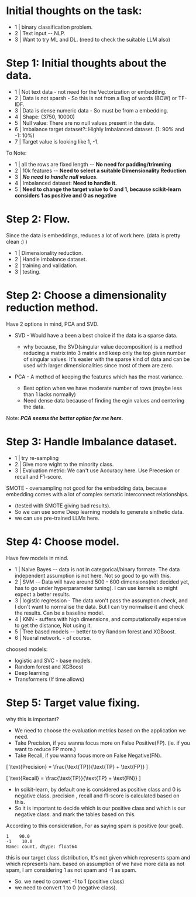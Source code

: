 # Initial thoughts on the task:
- 1 | binary classification problem.
- 2 | Text input -- NLP.
- 3 | Want to try ML and DL. (need to check the suitable LLM also)

# Step 1: Initial thoughts about the data.

- 1 | Not text data - not need for the Vectorization or embedding.
- 2 | Data is not sparsh - So this is not from a Bag of words (BOW) or TF-IDF.
- 3 | Data is dense numeric data - So must be from a embedding.
- 4 | Shape: (3750, 10000)
- 5 | Null value: There are no null values present in the data.
- 6 | Imbalance target dataset?: Highly Imbalanced dataset. (1: 90%  and -1: 10%)
- 7 | Target value is looking like 1, -1.

To Note:

- 1 | all the rows are fixed length -- **No need for padding/trimming**
- 2 | 10k features -- **Need to select a suitable Dimensionality Reduction**
- 3 | ***No need to handle null values***.
- 4 | Imbalanced dataset: **Need to handle it.**
- 5 | **Need to change the target value to 0 and 1, because scikit-learn considers 1 as positive and 0 as negative**

# Step 2: Flow.

Since the data is embeddings, reduces a lot of work here. (data is pretty clean :) )
- 1 | Dimensionality reduction.
- 2 | Handle imbalance dataset.
- 2 | training and validation.
- 3 | testing.

# Step 2: Choose a dimensionality reduction method.

Have 2 options in mind, PCA and SVD.

- SVD - Would have a been a best choice if the data is a sparse data.
    - why because, the SVD(singular value decomposition) is a method reducing a matrix into 3 matrix and keep only the top given number of singular values. It's easier with the sparse kind of data and can be used with larger dimensionalities since most of them are zero.

- PCA - A method of keeping the features which has the most variance.
    - Best option when we have moderate number of rows (maybe less than 1 lacks normally)
    - Need dense data because of finding the egin values and centering the data.

Note: ***PCA seems the better option for me here.***

# Step 3: Handle Imbalance dataset.
- 1 | try re-sampling
- 2 | Give more wight to the minority class.
- 3 | Evaluation metric: We can't use Accuracy here. Use Precesion or recall and F1-score.


SMOTE - oversampling not good for the embedding data, because embedding comes with a lot of complex sematic interconnect relationships.
- (tested with SMOTE giving bad results).
- So we can use some Deep learning models to generate sinthetic data.
- we can use pre-trained LLMs here.

# Step 4: Choose model.
Have few models in mind.
- 1 | Naive Bayes -- data is not in categorical/binary formate. The data independent assumption is not here. Not so good to go with this.
- 2 | SVM -- Data will have around 500 - 600 dimensions(not decided yet, has to go under hyperparameter tuning). I can use kernels so might expect a better results.
- 3 | logistic regression - The data won't pass the assumption check, and I don't want to normalise the data. But I can try normalise it and check the results. Can be a baseline model.
- 4 | KNN - suffers with high dimensions, and computationally expensive to get the distance, Not using it.
- 5 | Tree based models -- better to try Random forest and XGBoost.
- 6 | Nueral network. - of course.

choosed models:
- logistic and SVC - base models.
- Random forest and XGBoost
- Deep learning
- Transformers (If time allows)

# Step 5: Target value fixing.

why this is important?
- We need to choose the evaluation metrics based on the application we need.
- Take Precision, if you wanna focus more on False Positive(FP). (ie. if you want to reduce FP more.)
- Take Recall, if you wanna focus more on False Negative(FN).

\[
\text{Precision} = \frac{\text{TP}}{\text{TP} + \text{FP}}
\]

\[
\text{Recall} = \frac{\text{TP}}{\text{TP} + \text{FN}}
\]

- In scikit-learn, by default one is considered as positive class and 0 is negative class. precision , recall and f1-score is calculated based on this.
- So it is important to decide which is our positive class and which is our negative class. and mark the tables based on this.

According to this consideration, For as saying spam is positive (our goal).
```
1    90.0
-1    10.0
Name: count, dtype: float64
```
this is our target class distribution, It's not given which represents spam and which represents ham. based on assumption of we have more data as not spam, I am considering 1 as not spam and -1 as spam.

- So. we need to convert -1 to 1 (positive class)
- we need to convert 1 to 0 (negative class).